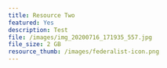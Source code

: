 ```yaml
---
title: Resource Two
featured: Yes
description: Test
file: /images/img_20200716_171935_557.jpg
file_size: 2 GB
resource_thumb: /images/federalist-icon.png
---
```

